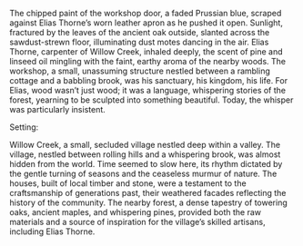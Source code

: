 The chipped paint of the workshop door, a faded Prussian blue, scraped against Elias Thorne’s worn leather apron as he pushed it open.  Sunlight, fractured by the leaves of the ancient oak outside, slanted across the sawdust-strewn floor, illuminating dust motes dancing in the air.  Elias Thorne, carpenter of Willow Creek, inhaled deeply, the scent of pine and linseed oil mingling with the faint, earthy aroma of the nearby woods.  The workshop, a small, unassuming structure nestled between a rambling cottage and a babbling brook, was his sanctuary, his kingdom, his life.  For Elias, wood wasn’t just wood; it was a language, whispering stories of the forest, yearning to be sculpted into something beautiful.  Today, the whisper was particularly insistent.


Setting:

Willow Creek, a small, secluded village nestled deep within a valley.  The village, nestled between rolling hills and a whispering brook, was almost hidden from the world.  Time seemed to slow here, its rhythm dictated by the gentle turning of seasons and the ceaseless murmur of nature.  The houses, built of local timber and stone, were a testament to the craftsmanship of generations past, their weathered facades reflecting the history of the community. The nearby forest, a dense tapestry of towering oaks, ancient maples, and whispering pines, provided both the raw materials and a source of inspiration for the village’s skilled artisans, including Elias Thorne.

